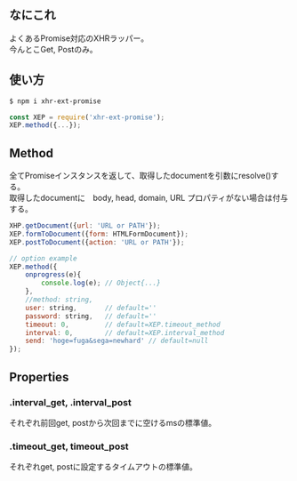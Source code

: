 なにこれ
---
よくあるPromise対応のXHRラッパー。  
今んとこGet, Postのみ。

使い方
---
```sh
$ npm i xhr-ext-promise
```
```js
const XEP = require('xhr-ext-promise');
XEP.method({...});
```
Method
---
全てPromiseインスタンスを返して、取得したdocumentを引数にresolve()する。  
取得したdocumentに　body, head, domain, URL プロパティがない場合は付与する。
```js
XHP.getDocument({url: 'URL or PATH'});
XEP.formToDocument({form: HTMLFormDocument});
XEP.postToDocument({action: 'URL or PATH'});

// option example
XEP.method({
	onprogress(e){
		console.log(e); // Object{...}
	},
	//method: string,
	user: string, 		// default=''
	password: string, 	// default=''
	timeout: 0, 		// default=XEP.timeout_method
	interval: 0, 		// default=XEP.interval_method
	send: 'hoge=fuga&sega=newhard' // default=null
});
```

Properties
---
### .interval_get, .interval_post
それぞれ前回get, postから次回までに空けるmsの標準値。
### .timeout_get, timeout_post
それぞれget, postに設定するタイムアウトの標準値。
